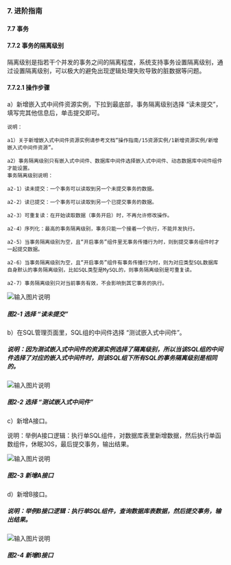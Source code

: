 ### 7. 进阶指南

#### 7.7 事务

#### 7.7.2 事务的隔离级别

隔离级别是指若干个并发的事务之间的隔离程度，系统支持事务设置隔离级别，通过设置隔离级别，可以极大的避免出现逻辑处理失败导致的脏数据等问题。

#### 7.7.2.1 操作步骤

a）新增嵌入式中间件资源实例，下拉到最底部，事务隔离级别选择 “读未提交”，填写完其他信息后，单击提交即可。

```
说明：

a1）关于新增嵌入式中间件资源实例请参考文档“操作指南/15资源实例/1新增资源实例/新增嵌入式中间件资源”。

a2）事务隔离级别只有嵌入式中间件、数据库中间件选择嵌入式中间件、动态数据库中间件组件才能设置。
事务隔离级别说明：

a2-1）读未提交：一个事务可以读取到另一个未提交事务的数据。

a2-2）读已提交：一个事务可以读取到另一个已提交事务的数据。

a2-3）可重复读：在开始读取数据（事务开启）时，不再允许修改操作。

a2-4）序列化：最高的事务隔离级别，事务只能一个接着一个执行，不能并发执行。

a2-5）当事务隔离级别为空，且“开启事务”组件里无事务传播行为时，则到提交事务组件时才一起提交数据。

a2-6）当事务隔离级别为空，且“开启事务”组件有事务传播行为时，则为对应类型SQL数据库自身默认的事务隔离级别，比如SQL类型是MySQL的，则事务隔离级别是可重复读。

a2-7）事务隔离级别只对当前事务有效，不会影响到其它事务的执行。
```

![输入图片说明](../../../../images/SoFlu%EF%BC%88%E5%90%8E%E7%AB%AF%EF%BC%89%E5%BC%80%E5%8F%91%E5%B9%B3%E5%8F%B0/1.%20%E6%9C%80%E6%96%B0%E7%89%88%E6%9C%AC%20-%20%E6%9B%B4%E6%96%B0%E6%97%A5%E6%9C%9F%20-%202022.10.08/7.%20%E8%BF%9B%E9%98%B6%E6%8C%87%E5%8D%97/7.%20%E4%BA%8B%E5%8A%A1/2-1.png)

##### 图2-1 选择 “读未提交”

b）在SQL管理页面里，SQL组的中间件选择 “测试嵌入式中间件”。

##### 说明：因为测试嵌入式中间件的资源实例选择了隔离级别，所以当该SQL组的中间件选择了对应的嵌入式中间件时，则该SQL组下所有SQL的事务隔离级别是相同的。

![输入图片说明](../../../../images/SoFlu%EF%BC%88%E5%90%8E%E7%AB%AF%EF%BC%89%E5%BC%80%E5%8F%91%E5%B9%B3%E5%8F%B0/1.%20%E6%9C%80%E6%96%B0%E7%89%88%E6%9C%AC%20-%20%E6%9B%B4%E6%96%B0%E6%97%A5%E6%9C%9F%20-%202022.10.08/7.%20%E8%BF%9B%E9%98%B6%E6%8C%87%E5%8D%97/7.%20%E4%BA%8B%E5%8A%A1/2-2.png)

##### 图2-2 选择 “测试嵌入式中间件”

c）新增A接口。

说明：举例A接口逻辑：执行单SQL组件，对数据库表里新增数据，然后执行单函数组件，休眠30S，最后提交事务，输出结果。

![输入图片说明](../../../../images/SoFlu%EF%BC%88%E5%90%8E%E7%AB%AF%EF%BC%89%E5%BC%80%E5%8F%91%E5%B9%B3%E5%8F%B0/1.%20%E6%9C%80%E6%96%B0%E7%89%88%E6%9C%AC%20-%20%E6%9B%B4%E6%96%B0%E6%97%A5%E6%9C%9F%20-%202022.10.08/7.%20%E8%BF%9B%E9%98%B6%E6%8C%87%E5%8D%97/7.%20%E4%BA%8B%E5%8A%A1/2-3.png)

##### 图2-3 新增A接口

d）新增B接口。

##### 说明：举例B接口逻辑：执行单SQL组件，查询数据库表数据，然后提交事务，输出结果。

![输入图片说明](../../../../images/SoFlu%EF%BC%88%E5%90%8E%E7%AB%AF%EF%BC%89%E5%BC%80%E5%8F%91%E5%B9%B3%E5%8F%B0/1.%20%E6%9C%80%E6%96%B0%E7%89%88%E6%9C%AC%20-%20%E6%9B%B4%E6%96%B0%E6%97%A5%E6%9C%9F%20-%202022.10.08/7.%20%E8%BF%9B%E9%98%B6%E6%8C%87%E5%8D%97/7.%20%E4%BA%8B%E5%8A%A1/2-4.png)

##### 图2-4 新增B接口
